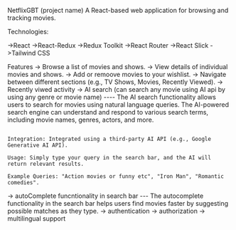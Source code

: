 NetflixGBT (project name)
A React-based web application for browsing and tracking movies.

Technologies:

->React
->React-Redux
->Redux Toolkit
->React Router
->React Slick
->Tailwind CSS

Features
-> Browse a list of movies and shows.
-> View details of individual movies and shows.
-> Add or remoove movies to your wishlist.
-> Navigate between different sections (e.g., TV Shows, Movies, Recently Viewed).
-> Recently viwed activity
-> AI search (can search any movie using AI api by using any genre or movie name) ---- The AI search functionality allows users to search for movies using natural language queries. The AI-powered search engine can understand and respond to various search terms, including movie names, genres, actors, and more.

                                                                                        Integration: Integrated using a third-party AI API (e.g., Google Generative AI API).
                                                                                        Usage: Simply type your query in the search bar, and the AI will return relevant results.
                                                                                        Example Queries: "Action movies or funny etc", "Iron Man", "Romantic comedies".
-> autoComplete funcntionality in search bar --- The autocomplete functionality in the search bar helps users find movies faster by suggesting possible matches as they type.
-> authentication
-> authorization
-> multilingual support
   